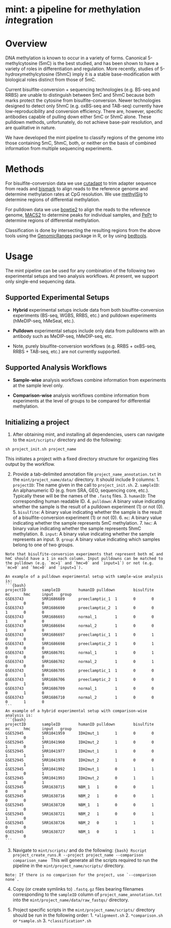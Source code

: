 # mint: a pipeline for *m*ethylation *int*egration

# Overview

DNA methylation is known to occur in a variety of forms. Canonical 5-methylcytosine (5mC) is the best studied, and has been shown to have a variety of roles in differentiation and regulation. More recently, studies of 5-hydroxymethylcytosine (5hmC) imply it is a stable base-modification with biological roles distinct from those of 5mC.

Current bisulfite-conversion + sequencing technologies (e.g. BS-seq and RRBS) are unable to distinguish between 5mC and 5hmC because both marks protect the cytosine from bisulfite-conversion. Newer technologies designed to detect only 5hmC (e.g. oxBS-seq and TAB-seq) currently have low-reproducibility and conversion efficiency. There are, however, specific antibodies capable of pulling down either 5mC or 5hmC alone. These pulldown methods, unfortunately, do not achieve base-pair resolution, and are qualitative in nature.

We have developed the mint pipeline to classify regions of the genome into those containing 5mC, 5hmC, both, or neither on the basis of combined information from multiple sequencing experiments.

# Methods

For bisulfite-conversion data we use [cutadapt](https://cutadapt.readthedocs.org/en/stable/) to trim adapter sequence from reads and [bismark](http://www.bioinformatics.babraham.ac.uk/projects/bismark/) to align reads to the reference genome and determine methylation rates at CpG resolution. We use [methylSig](https://github.com/sartorlab/methylSig) to determine regions of differential methylation.

For pulldown data we use [bowtie2](http://bowtie-bio.sourceforge.net/bowtie2/index.shtml) to align the reads to the reference genome, [MACS2](https://github.com/taoliu/MACS/tree/master/MACS2) to determine peaks for individual samples, and [PePr](https://github.com/shawnzhangyx/PePr) to determine regions of differential methylation.

Classification is done by intersecting the resulting regions from the above tools using the [GenomicRanges](http://bioconductor.org/packages/release/bioc/html/GenomicRanges.html) package in R, or by using [bedtools](https://bedtools.readthedocs.org/en/latest/).
# Usage
The mint pipeline can be used for any combination of the following two experimental setups and two analysis workflows. At present, we support only single-end sequencing data.

## Supported Experimental Setups

* **Hybrid** experimental setups include data from both bisulfite-conversion experiments (BS-seq, WGBS, RRBS, etc.) and pulldown experiments (hMeDIP-seq, hMeSeal, etc.).

* **Pulldown** experimental setups include only data from pulldowns with an antibody such as MeDIP-seq, hMeDIP-seq, etc.

* Note, purely bisulfite-conversion workflows (e.g. RRBS + oxBS-seq, RRBS + TAB-seq, etc.) are not currently supported.

## Supported Analysis Workflows

* **Sample-wise** analysis workflows combine information from experiments at the sample level only.

* **Comparison-wise** analysis workflows combine information from experiments at the level of groups to be compared for differential methylation.

## Initializing a project

  1. After obtaining mint, and installing all dependencies, users can navigate to the `mint/scripts/` directory and do the following:
  ```{bash}
  sh project_init.sh project_name
  ```
  This initiates a project with a fixed directory structure for organizing files output by the workflow.

  2. Provide a tab-delimited annotation file `project_name_annotation.txt` in the `mint/project_name/data/` directory. It should include 9 columns:
    1. `projectID`: The name given in the call to `project_init.sh`.
    2. `sampleID`: An alphanumeric ID (e.g. from SRA, GEO, sequencing core, etc.). Typically these will be the names of the `.fastq` files.
    3. `humanID`: The corresponding human readable ID.
    4. `pulldown`: A binary value indicating whether the sample is the result of a pulldown experiment (1) or not (0).
    5. `bisulfite`: A binary value indicating whether the sample is the result of a bisulfite-conversion experiment (1) or not (0).
    6. `mc`: A binary value indicating whether the sample represents 5mC methylation.
    7. `hmc`: A binary value indicating whether the sample represents 5hmC methylation.
    8. `input`: A binary value indicating whether the sample represents an input.
    9. `group`: A binary value indicating which samples belong to one of two groups.

    Note that bisulfite-conversion experiments that represent both mC and hmC should have a 1 in each column. Input pulldowns can be matched to the pulldown (e.g. `mc=1` and `hmc=0` and `input=1`) or not (e.g. `mc=0` and `hmc=0` and `input=1`).

    An example of a pulldown experimental setup with sample-wise analysis is:
    ```{bash}
    projectID       sampleID        humanID pulldown        bisulfite       mc      hmc     input   group
    GSE63743        SRR1686689      preeclamptic_1  1       0       0       1       0       0
    GSE63743        SRR1686690      preeclamptic_2  1       0       0       1       0       0
    GSE63743        SRR1686693      normal_1        1       0       0       1       0       0
    GSE63743        SRR1686694      normal_2        1       0       0       1       0       0
    GSE63743        SRR1686697      preeclamptic_1  1       0       1       0       0       0
    GSE63743        SRR1686698      preeclamptic_2  1       0       1       0       0       0
    GSE63743        SRR1686701      normal_1        1       0       1       0       0       0
    GSE63743        SRR1686702      normal_2        1       0       1       0       0       0
    GSE63743        SRR1686705      preeclamptic_1  1       0       0       0       1       0
    GSE63743        SRR1686706      preeclamptic_2  1       0       0       0       1       0
    GSE63743        SRR1686709      normal_1        1       0       0       0       1       0
    GSE63743        SRR1686710      normal_2        1       0       0       0       1       0
    ```
    An example of a hybrid experimental setup with comparison-wise analysis is:
    ```{bash}
    projectID       sampleID        humanID pulldown        bisulfite       mc      hmc     input   group
    GSE52945        SRR1041959      IDH2mut_1       1       0       0       1       0       1
    GSE52945        SRR1041960      IDH2mut_2       1       0       0       1       0       1
    GSE52945        SRR1041977      IDH2mut_1       1       0       0       1       1       1
    GSE52945        SRR1041978      IDH2mut_2       1       0       0       1       1       1
    GSE52945        SRR1041992      IDH2mut_1       0       1       1       1       0       1
    GSE52945        SRR1041993      IDH2mut_2       0       1       1       1       0       1
    GSE52945        SRR1638715      NBM_1   1       0       0       1       0       0
    GSE52945        SRR1638716      NBM_2   1       0       0       1       0       0
    GSE52945        SRR1638720      NBM_1   1       0       0       1       1       0
    GSE52945        SRR1638721      NBM_2   1       0       0       1       1       0
    GSE52945        SRR1638726      NBM_2   0       1       1       1       0       0
    GSE52945        SRR1638727      NBM_1   0       1       1       1       0       0
    ```

  3. Navigate to `mint/scripts/` and do the following:
    ```{bash}
    Rscript project_create_runs.R --project project_name --comparison comparison_name
    ```
    This will generate all the scripts required to run the pipeline in the `mint/project_name/scripts/` directory.

    Note: If there is no comparison for the project, use `--comparison none`.

  4. Copy (or create symlinks to) `.fastq.gz` files bearing filenames corresponding to the `sampleID` column of `project_name_annotation.txt` into the `mint/project_name/data/raw_fastqs/` directory.

  5. Project specific scripts in the `mint/project_name/scripts/` directory should be run in the following order:
    1. `*alignment.sh`
    2. `*comparison.sh` or `*sample.sh`
    3. `*classification*.sh`
